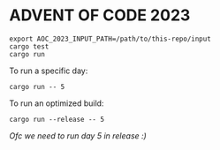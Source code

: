 # ADVENT OF CODE 2023

```
export AOC_2023_INPUT_PATH=/path/to/this-repo/input
cargo test
cargo run
```

To run a specific day:

```
cargo run -- 5
```

To run an optimized build:

```
cargo run --release -- 5
```

*Ofc we need to run day 5 in release :)*

